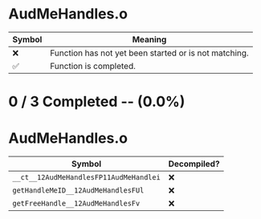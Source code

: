 # AudMeHandles.o
| Symbol | Meaning 
| ------------- | ------------- 
| :x: | Function has not yet been started or is not matching. 
| :white_check_mark: | Function is completed. 


# 0 / 3 Completed -- (0.0%)
# AudMeHandles.o
| Symbol | Decompiled? |
| ------------- | ------------- |
| `__ct__12AudMeHandlesFP11AudMeHandlei` | :x: |
| `getHandleMeID__12AudMeHandlesFUl` | :x: |
| `getFreeHandle__12AudMeHandlesFv` | :x: |
